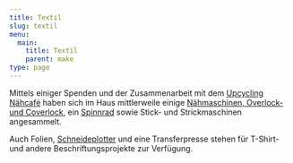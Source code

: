 ```yaml
---
title: Textil
slug: textil
menu: 
  main:
    title: Textil
    parent: make
type: page
---
```


Mittels einiger Spenden und der Zusammenarbeit mit dem [Upcycling Nähcafé](/gruppen/naehcafe/) haben sich im Haus mittlerweile einige [Nähmaschinen, Overlock- und Coverlock](https://wiki.temporaerhaus.de/naehmaschinen), ein [Spinnrad](https://wiki.temporaerhaus.de/spinnrad) sowie Stick- und Strickmaschinen angesammelt. 

Auch Folien, [Schneideplotter](https://wiki.temporaerhaus.de/schneideplotter) und eine Transferpresse stehen für T-Shirt- und andere Beschriftungsprojekte zur Verfügung.